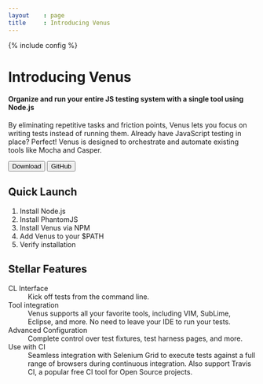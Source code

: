 ```yaml
---
layout    : page
title     : Introducing Venus
---
```

{% include config %}

<div id="intro">
  <h1>Introducing Venus</h1>

  <h4>Organize and run your entire JS testing system with a single tool using Node.js</h4>

  <p>By eliminating repetitive tasks and friction points, Venus lets you focus on writing tests instead of running them. Already have JavaScript testing in place? Perfect! Venus is designed to orchestrate and automate existing tools like Mocha and Casper.</p>

  <div class="actions">
    <button type="button">Download</button>
    <button type="button">GitHub</button>
  </div>
</div>

## Quick Launch

1. Install Node.js
2. Install PhantomJS
3. Install Venus via NPM
4. Add Venus to your $PATH
5. Verify installation

## Stellar Features

<dl>
  <dt>CL Interface</dt>
  <dd>Kick off tests from the command line.</dd>
  <dt>Tool integration</dt>
  <dd>Venus supports all your favorite tools, including VIM, SubLime, Eclipse, and more. No need to leave your IDE to run your tests.</dd>
  <dt>Advanced Configuration</dt>
  <dd>Complete control over test fixtures, test harness pages, and more.</dd>
  <dt>Use with CI</dt>
  <dd>Seamless integration with Selenium Grid to execute tests against a full range of browsers during continuous integration. Also support Travis CI, a popular free CI tool for Open Source projects.</dd>
</dl>

<!--
Venus simplifies running unit tests for JavaScript. To minimize overhead, we set out to create a tool that makes it easier to work with an existing test library such as Mocha, Jasmine or QUnit.

The main benefits of Venus:

* Use simple annotations in your tests to specify which test library you want to use, file dependencies and a test harness page template
* Quickly run your browser-based tests directly from the command line using PhantomJS
* Run your tests from the command line in multiple browsers (running locally or remotely) at the same time
* Integration with Continuous Integration tools (Selenium Grid + Travis CI)
<br/>

# Installation
---

1. Install [Node.js](http://nodejs.org/) (version 0.8.0 or later)
2. Install [PhantomJS](http://phantomjs.org/)
3. Install Venus: `npm install -g venus`

To verify Venus is up and running, run the following example unit test from your terminal:

```
venus demo
```

# Contributor Guide
---

Feel free to create new issues and submit pull requests for Venus. Please adhere to our <a href="https://github.com/venusjs/venus/blob/master/CONTRIBUTING.md">contribution guidelines</a>.
-->